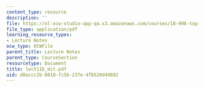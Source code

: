 ```yaml
---
content_type: resource
description: ''
file: https://ol-ocw-studio-app-qa.s3.amazonaws.com/courses/18-996-topics-in-theoretical-computer-science-internet-research-problems-spring-2002/d0accc2b8010fc5b237e4fb520d49892_lect11b_mit.pdf
file_type: application/pdf
learning_resource_types:
- Lecture Notes
ocw_type: OCWFile
parent_title: Lecture Notes
parent_type: CourseSection
resourcetype: Document
title: lect11b_mit.pdf
uid: d0accc2b-8010-fc5b-237e-4fb520d49892
---
```

